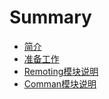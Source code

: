 # Summary

* [简介](README.md)
* [准备工作](zhun-bei-gong-zuo.md)
* [Remoting模块说明](xiang-mu-jie-gou-shuo-ming.md)
* [Comman模块说明](comman.md)

